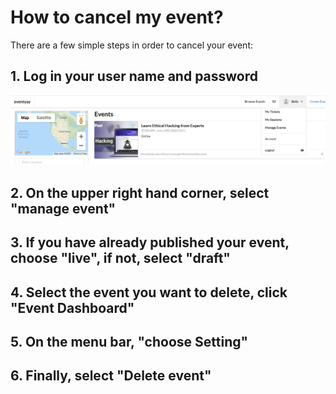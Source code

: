 # How to cancel my event? 


There are a few simple steps in order to cancel your event: 


## 1. Log in your user name and password


![How to cancel my event?](/cancellations/image/Deleting-event-1.png)



## 2. On the upper right hand corner, select "manage event"



## 3. If you have already published your event, choose "live", if not, select "draft"



## 4. Select the event you want to delete, click "Event Dashboard"



## 5. On the menu bar, "choose Setting"



## 6. Finally, select "Delete event"
